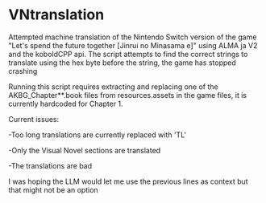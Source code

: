 # VNtranslation
Attempted machine translation of the Nintendo Switch version of the game "Let's spend the future together [Jinrui no Minasama e]" using ALMA ja V2 and the koboldCPP api.
The script attempts to find the correct strings to translate using the hex byte before the string, the game has stopped crashing

Running this script requires extracting and replacing one of the AKBG_Chapter**.book files from resources.assets in the game files, it is currently hardcoded for Chapter 1.

Current issues:

-Too long translations are currently replaced with 'TL'

-Only the Visual Novel sections are translated

-The translations are bad

I was hoping the LLM would let me use the previous lines as context but that might not be an option